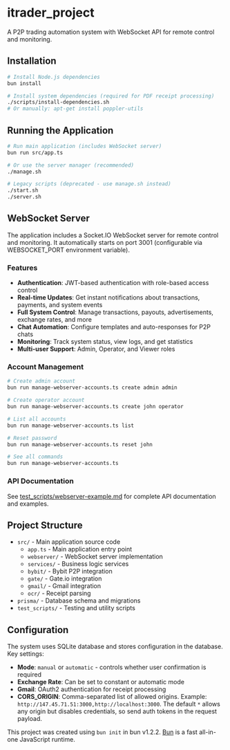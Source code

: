 # itrader_project

A P2P trading automation system with WebSocket API for remote control and monitoring.

## Installation

```bash
# Install Node.js dependencies
bun install

# Install system dependencies (required for PDF receipt processing)
./scripts/install-dependencies.sh
# Or manually: apt-get install poppler-utils
```

## Running the Application

```bash
# Run main application (includes WebSocket server)
bun run src/app.ts

# Or use the server manager (recommended)
./manage.sh

# Legacy scripts (deprecated - use manage.sh instead)
./start.sh
./server.sh
```

## WebSocket Server

The application includes a Socket.IO WebSocket server for remote control and monitoring. It automatically starts on port 3001 (configurable via WEBSOCKET_PORT environment variable).

### Features

- **Authentication**: JWT-based authentication with role-based access control
- **Real-time Updates**: Get instant notifications about transactions, payments, and system events
- **Full System Control**: Manage transactions, payouts, advertisements, exchange rates, and more
- **Chat Automation**: Configure templates and auto-responses for P2P chats
- **Monitoring**: Track system status, view logs, and get statistics
- **Multi-user Support**: Admin, Operator, and Viewer roles

### Account Management

```bash
# Create admin account
bun run manage-webserver-accounts.ts create admin admin

# Create operator account
bun run manage-webserver-accounts.ts create john operator

# List all accounts
bun run manage-webserver-accounts.ts list

# Reset password
bun run manage-webserver-accounts.ts reset john

# See all commands
bun run manage-webserver-accounts.ts
```

### API Documentation

See [test_scripts/webserver-example.md](test_scripts/webserver-example.md) for complete API documentation and examples.

## Project Structure

- `src/` - Main application source code
  - `app.ts` - Main application entry point
  - `webserver/` - WebSocket server implementation
  - `services/` - Business logic services
  - `bybit/` - Bybit P2P integration
  - `gate/` - Gate.io integration
  - `gmail/` - Gmail integration
  - `ocr/` - Receipt parsing
- `prisma/` - Database schema and migrations
- `test_scripts/` - Testing and utility scripts

## Configuration

The system uses SQLite database and stores configuration in the database. Key settings:

- **Mode**: `manual` or `automatic` - controls whether user confirmation is required
- **Exchange Rate**: Can be set to constant or automatic mode
- **Gmail**: OAuth2 authentication for receipt processing
- **CORS_ORIGIN**: Comma-separated list of allowed origins. Example:
  `http://147.45.71.51:3000,http://localhost:3000`. The default `*` allows any
  origin but disables credentials, so send auth tokens in the request payload.

This project was created using `bun init` in bun v1.2.2. [Bun](https://bun.sh) is a fast all-in-one JavaScript runtime.
